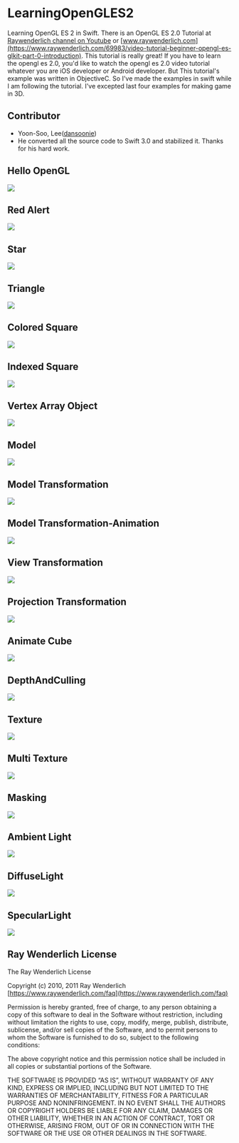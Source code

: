 # LearningOpenGLES2

Learning OpenGL ES 2 in Swift. There is an OpenGL ES 2.0 Tutorial at [Raywenderlich channel on Youtube](https://www.youtube.com/playlist?list=PL23Revp-82LL_XoQEiTT6zsgHHrpjr1D9) or [www.raywenderlich.com](https://www.raywenderlich.com/69983/video-tutorial-beginner-opengl-es-glkit-part-0-introduction). This tutorial is really great! If you have to learn the opengl es 2.0, you'd like to watch the opengl es 2.0 video tutorial whatever you are iOS developer or Android developer. But This tutorial's example was written in ObjectiveC. So I've made the examples in swift while I am following the tutorial. I've excepted last four examples for making game in 3D.

## Contributor
 * Yoon-Soo, Lee([dansoonie](https://github.com/dansoonie))
  * He converted all the source code to Swift 3.0 and stabilized it. Thanks  for his hard work.

## Hello OpenGL

![](01.HelloOpenGL/result.png)

## Red Alert

![](01.RedAlert/result.png)

## Star

![](02.Star/result.png)

## Triangle

![](02.Triangle/result.png)

## Colored Square

![](03.ColoredSquare/result.png)

## Indexed Square

![](03.IndexedSquare/result.png)

## Vertex Array Object

![](04.VertexArrayObject/result.png)

## Model

![](05.Model/result.png)

## Model Transformation

![](06-1.ModelTransformation/result.png)

## Model Transformation-Animation

![](06-2.ModelTransformation-Animation/result.png)

## View Transformation

![](06-3.ViewTransformation/result.png)

## Projection Transformation

![](06-4.ProjectionTransformation/result.png)

## Animate Cube

![](06-5.AnimateCube/result.png)

## DepthAndCulling

![](06-6.DepthAndCulling/result.png)

## Texture

![](07-1.Texture/result.png)

## Multi Texture

![](07-2.Dice/result.png)

## Masking

![](07-3.Masking/result.png)

## Ambient Light

![](08-1.AmbientLight/result.png)

## DiffuseLight

![](08-2.DiffuseLight/result.png)

## SpecularLight

![](08-3.SpecularLight/result.png)

## Ray Wenderlich License

The Ray Wenderlich License

Copyright (c) 2010, 2011 Ray Wenderlich [https://www.raywenderlich.com/faq](https://www.raywenderlich.com/faq)

Permission is hereby granted, free of charge, to any person obtaining a copy of this software to deal in the Software without restriction, including without limitation the rights to use, copy, modify, merge, publish, distribute, sublicense, and/or sell copies of the Software, and to permit persons to whom the Software is furnished to do so, subject to the following conditions:

The above copyright notice and this permission notice shall be included in all copies or substantial portions of the Software.

THE SOFTWARE IS PROVIDED “AS IS”, WITHOUT WARRANTY OF ANY KIND, EXPRESS OR IMPLIED, INCLUDING BUT NOT LIMITED TO THE WARRANTIES OF MERCHANTABILITY, FITNESS FOR A PARTICULAR PURPOSE AND NONINFRINGEMENT. IN NO EVENT SHALL THE AUTHORS OR COPYRIGHT HOLDERS BE LIABLE FOR ANY CLAIM, DAMAGES OR OTHER LIABILITY, WHETHER IN AN ACTION OF CONTRACT, TORT OR OTHERWISE, ARISING FROM, OUT OF OR IN CONNECTION WITH THE SOFTWARE OR THE USE OR OTHER DEALINGS IN THE SOFTWARE.
